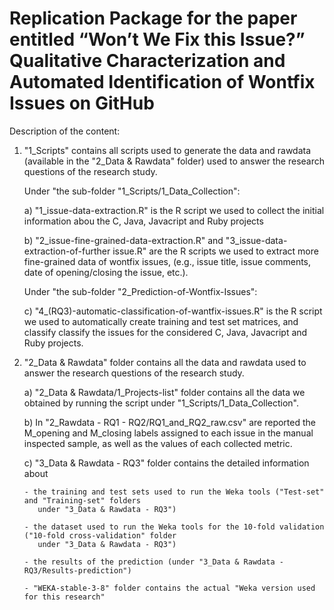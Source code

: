 # Replication Package for the paper entitled “Won’t We Fix this Issue?” Qualitative Characterization and Automated Identification of Wontfix Issues on GitHub

Description of the content:

1) "1_Scripts" contains all scripts used to generate the data and rawdata 
   (available in the "2_Data & Rawdata" folder) used to 
    answer the research questions of the research study. 
    
    Under "the sub-folder "1_Scripts/1_Data_Collection":
    
    a) "1_issue-data-extraction.R" is the R script we used to collect the initial information
       abou the C, Java, Javacript and Ruby projects
       
    b) "2_issue-fine-grained-data-extraction.R" and "3_issue-data-extraction-of-further issue.R"
       are the R scripts we used to extract more fine-grained data of wontfix issues,
       (e.g., issue title, issue comments, date of opening/closing the issue, etc.).
       
    Under "the sub-folder "2_Prediction-of-Wontfix-Issues":
    
    c) "4_(RQ3)-automatic-classification-of-wantfix-issues.R" is the R script we used to 
       automatically create training and test set matrices,
       and classify classify the issues for the considered C, Java, Javacript and Ruby projects.
       
       

2) "2_Data & Rawdata" folder contains all the data and rawdata used to answer the research questions
   of the research study. 
   	
   	a) "2_Data & Rawdata/1_Projects-list" folder contains all the data we obtained by running the script
   	    under "1_Scripts/1_Data_Collection".
   	    
   		
   	b) In "2_Rawdata - RQ1 - RQ2/RQ1_and_RQ2_raw.csv" are reported the M_opening and M_closing labels assigned 
      to each issue in the manual inspected sample, as well as the values of each collected metric.
      
    c) "3_Data & Rawdata - RQ3" folder contains the detailed information about
    
       - the training and test sets used to run the Weka tools ("Test-set" and "Training-set" folders
          under "3_Data & Rawdata - RQ3") 
          
       - the dataset used to run the Weka tools for the 10-fold validation ("10-fold cross-validation" folder
          under "3_Data & Rawdata - RQ3") 
          
       - the results of the prediction (under "3_Data & Rawdata - RQ3/Results-prediction") 
       
       - "WEKA-stable-3-8" folder contains the actual "Weka version used for this research"
           
        



